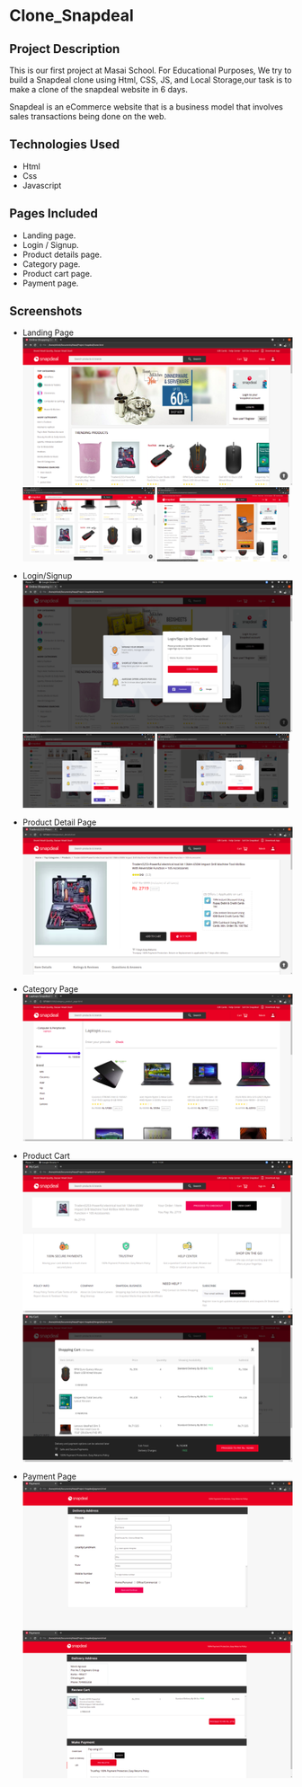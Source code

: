 # Clone_Snapdeal
 
 ## Project Description
 
This is our first project at Masai School. For Educational Purposes, We try to build a Snapdeal clone using Html, CSS, JS, and Local Storage,our task is to make a clone of the snapdeal website in 6 days. 

Snapdeal is an eCommerce website that is a business model that involves sales transactions being done on the web. 
 ## Technologies Used
 - Html
 - Css
 - Javascript

 ## Pages Included
 - Landing page.
 - Login / Signup.
 - Product details page.
 - Category page.
 - Product cart page.
 - Payment page.

## Screenshots 
- Landing Page
![Landing Page](./images/preview/Home_top.png)
<img src="./images/preview/Home_product_catalogue.png" width="49%"> <img src="./images/preview/category_nav.png" width="49%">



- Login/Signup
![Login](./images/preview/Login_overlay.png)
<img src="./images/preview/Signup_overlay.png" width="49%"> <img src="./images/preview/otp_overlay.png" width="49%">


- Product Detail Page
![Product Detail Page](./images/preview/product_detail.png)

- Category Page
![Category Page](./images/preview/category_page.png)

- Product Cart
![Product Cart Page](./images/preview/mycart.png)
![Product Cart Overlay](./images/preview/cart_overlay.png)


- Payment Page
![Payment Delivery Page](./images/preview/delivery_address.png)
![Payment Review Page](./images/preview/review_payment.png)






